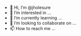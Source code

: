- 👋 Hi, I’m @jholesure
- 👀 I’m interested in ...
- 🌱 I’m currently learning ...
- 💞️ I’m looking to collaborate on ...
- 📫 How to reach me ...

<!---
jholesure/jholesure is a ✨ special ✨ repository because its `README.md` (this file) appears on your GitHub profile.
You can click the Preview link to take a look at your changes.
--->
